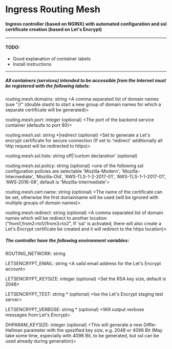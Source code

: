 # Ingress Routing Mesh
#### Ingress controller (based on NGINX) with automated configuration and ssl certificate creation (based on Let's Encrypt)
 ----

 
 #### TODO:
 - Good explanation of container labels
 - Install instructions
 
 ___
 ##### All containers (services) intended to be accessible from the Internet must be registered with the following labels:

 routing.mesh.domains: string <A comma separated list of domain names (use "//" (double slash) to start a new group of domain names for which a separate certificate will be generated)>
 
 routing.mesh.port: integer (optional) <The port of the backend service container (defaults to port 80)>
 
 routing.mesh.ssl: string *|redirect (optional) <Set to generate a Let's encrypt certificate for secure connection (If set to 'redirect' additionally all http request will be redirected to https)>
 
 routing.mesh.ssl.hsts: string off|'curtom declaration' (optional) <set to off to deactivate HSTS or set your own HSTS declaration>
 
 routing.mesh.ssl.policy: string (optional) <one of the following ssl configuration policies are selectable 'Mozilla-Modern', 'Mozilla-Intermediate', 'Mozilla-Old', 'AWS-TLS-1-2-2017-01', 'AWS-TLS-1-1-2017-01', 'AWS-2016-08', default is 'Mozilla-Intermediate'>
 
 routing.mesh.cert.name: string (optional) <The name of the certificate can be set, otherwise the first domainname will be used (will be ignored with multiple groups of domain names)>
 
 routing.mesh.redirect: string (optional) <A comma separated list of domain names which will be redirect to another location ("from1,from2>to1//from3>to2", If 'ssl' is activated, there will also create a Let's Encrypt certificate be created and it will redirect to the https location)>


 ##### The controller have the following environment variables:

 ROUTING_NETWORK: string <The name of the network setup as the internal routing network>
 
 LETSENCRYPT_EMAIL: string <A valid email address for the Let's Encrypt account>
 
 LETSENCRYPT_KEYSIZE: integer (optional) <Set the RSA key size, default is 2048>
 
 LETSENCRYPT_TEST: string * (optional) <Ise the  Let's Encrypt staging test server>
 
 LETSENCRYPT_VERBOSE: string * (optional) <Will output verbose messages from Let's Encrypt>
 
 DHPARAM_KEYSIZE: integer (optional) <This will generate a new Diffie-Hellman parameter with the spezified key size, e.g. 2048 or 4096 Bit (May take some time, especially with 4096 Bit, to be generated, but ssl can be used already during generation)>
 
